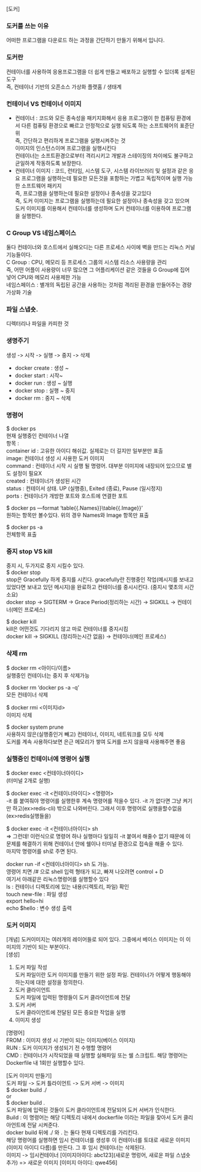 [도커]

###   도커를 쓰는 이유  
어떠한 프로그램을 다운로드 하는 과정을 간단하기 만들기 위해서 입니다. 

###  도커란      
  컨테이너를 사용하여 응용프로그램을 더 쉽게 만들고 배포하고 실행할 수 있더록 설계된 도구     
  즉, 컨테이너 기반의 오픈소스 가상화 플랫홈 / 생태계   

###  컨테이너 VS 컨테이너 이미지    
   - 컨테이너 : 코드와 모든 종속성을 패키지화해서 응용 프로그램이 한 컴퓨팅 환경에서 다른 컴퓨팅 환경으로 빠르고 안정적으로 실행 되도록 하는 소프트웨어의 표준단위   
              즉, 간단하고 편리하게 프로그램을 실행시켜주는 것   
              이미지의 인스턴스이며 프로그램을 실행시킨다   
              컨테이너는 소프트환경으로부터 격리시키고 개발과 스테이징의 차이에도 불구하고 균일하게 작동하도록 보장한다.   
   - 컨테이너 이미지 : 코드, 런타임, 시스템 도구, 시스템 라이브러리 및 설정과 같은 응요 프로그램을 실행하는데 필요한 모든것을 포함하는 가볍고 독립적이며 실행 가능 한 소프트웨어 패키지   
                   즉, 프로그램을 실행하는데 필요한 설정이나 종속성을 갖고있다   
   즉, 도커 이미지는 프로그램을 실행하는데 필요한 설정이나 종속성을 갖고 있으며 도커 이미지를 이용해서 컨테이너를 생성하며 도커 컨테이너를 이용하여 프로그램을 실행한다.    

###  C Group VS 네임스페이스      
  둘다 컨테이너와 호스트에서 실해오디는 다른 프로세스 사이에 벽을 만드는 리눅스 커널 기능들이다.    
  C Group : CPU, 메모리 등 프로세스 그룹의 시스템 리소스 사용량을 관리   
            즉, 어떤 어플이 사용량이 너무 많으면 그 어플리케이션 같은 것들을 G Group에 집어 넣어 CPU와 메모리 사용제한 가능   
  네임스페이스 : 별개의 독립된 공간을 사용하는 것처럼 격리된 환경을 만들어주는 경량 가상화 기술   
     
### 파일 스냅숏.    
   디렉터리나 파일을 카피한 것    
      
###  생명주기        
  생성 -> 시작 -> 실행 -> 중지 -> 삭제   
  - docker create : 생성 ~   
  - docker start : 시작~   
  - docker run : 생성 ~ 실행   
  - docker stop : 실행 ~ 중지   
  - docker rm : 중지 ~ 삭제   
    
###  명령어      
   $ docker ps      
     현재 실행중인 컨테이너 나열   
   항목 :   
   container id : 고유한 아이디 해쉬값. 실제로는 더 길지만 일부분만 표출   
   image: 컨테이너 생성 시 사용한 도커 이미지   
   command : 컨테이너 시작 시 실행 될 명령어. 대부분 이미지에 내장되어 있으므로 별도 설정이 필요X   
   created : 컨테이너가 생성된 시간   
   status : 컨테이서 상태. UP (실행중), Exited (종료), Pause (일시정지)   
   ports : 컨테이너가 개방한 포트와 호스트에 연결한 포트   
      
$ docker ps —format ‘table{{.Names}}\table{{.Image}}’         
  원하는 항목만 볼수있다. 위의 경우 Names와 Image 항목만 표출   
     
$ docker ps -a      
  전체항목 표출   
  
###  중지 stop VS kill     
  중지 시, 두가지로 중지 시킬수 있다.       
  $ docker stop      
    stop은 Gracefully 하게 중지를 시킨다. gracefully란 진행중인 작업(메시지를 보내고 있었다면 보내고 있던 메시지)을 완료하고 컨테이너를 중시시킨다. (중지시 몇초의 시간 소요)      
    docker stop -> SIGTERM -> Grace Period(정리하는 시간) -> SIGKILL -> 컨테이너(메인 프로세스)   
       
  $ docker kill       
    kill은 어떤것도 기다리지 않고 마로 컨테이너를 중지시킴   
    docker kill ->  SIGKILL (정리하는시간 없음) -> 컨테이너(메인 프로세스)   
       
### 삭제 rm      
  $ docker rm <아이디/이름>       
  실행중인 컨테이너는 중지 후 삭제가능        
  
$ docker rm ‘docker ps -a -q’        
  모든 컨테이너 삭제      
     
$ docker rmi <이미지id>      
  이미지 삭제    
     
$ docker system prune      
  사용하지 않은(실행중인거 빼고) 컨테이너, 이미지, 네트워크를 모두 삭제   
  도커를 계속 사용하다보면 은근 메모리가 쌓여 도커를 쓰지 않을때 사용해주면 좋음   
     
### 실행중인 컨테이너에 명령어 실행       
  $ docker exec <컨테이너아이디>   
  (터미널 2개로 실행)   
     
$ docker exec -it <컨테이너아이디> <명령어>      
  -it 를 붙여줘야 명령어를 실행한후 계속 명령어를 적을수 있다. -it 가 없다면 그냥 켜기만 하고(ex>redis-cli) 밖으로 나와버린다. 그래서 이후 명령어로 실행을할수없음(ex>redis실행들을)   
     
$ docker exec -it <컨테이너아이디> sh       
  => 그런데! 이런식으로 명령어 하나 실행마다 일일히 -it 붙여서 해줄수 없기 때문에 
  이 문제를 해결하기 위해 컨테이너 안에 쉘이나 터미널 환경으로 접속을 해줄 수 있다.   
  마지막 명령어를 sh로 주면 된다.     
     
  docker run -if <컨테이너아이디> sh  도 가능.   
  영령어 치면 /# 으로 shell 입력 형태가 되고, 빠져 나오려면 control + D    
  여기서 아래같은 리눅스명령어를 실행할수 있다   
  ls : 컨테이너 디렉토리에 있는 내용(디렉토리, 파일) 확인   
  touch new-file : 파일 생성   
  export hello=hi    
  echo $hello         : 변수 생성 출력   
     
     
### 도커 이미지      
  [개념] 도커이미지는 여러개의 레이어들로 되어 있다. 그중에서 베이스 이미지는 이 이미지의 기반이 되는 부분이다.   
  [생성]    
   1. 도커 파일 작성    
      도커 파일이란 도커 이미지를 만들기 위한 설정 파일. 컨테이너가 어떻게 행동해야 하는지에 대한 설정을 정의한다.   
   2. 도커 클라이언트      
      도커 파일에 입력된 명령들이 도커 클라이언트에 전달   
   3. 도커 서버   
      도커 클라이언트에 전달된 모든 중요한 작업을 실행   
   4. 이미지 생성   
      
  [명령어]   
   FROM : 이미지 생성 시 기반이 되는 이미지(베이스 이미지)   
   RUN : 도커 이미지가 생성되기 전 수행할 명령어   
   CMD : 컨테이너가 시작되었을 때 실행할 실해파일 또는 쉘 스크립트. 해당 명령어는 Dockerfile 내 1회만 실행할수 있다.   
      
   [도커 이미지 만들기]   
    도커 파일 -> 도커 틀라이언트 -> 도커 서버 -> 이미지   
    $ docker build ./    
    or    
    $ docker build .   
    도커 파일에 입력된 것들이 도커 클라이언트에 전달되어 도커 서버가 인식한다.    
    Build : 이 명령어는 해당 디렉토리 내에서 dockerfile 이라는 파일을 찾아서 도커 클리아언트에 전달 시켜준다.    
    docker build 뒤에 ./ 와 . 는 둘다 현재 디렉토리를 가리킨다.   
    해당 명령어를 실행하면 임시 컨테이너를 생성후 이 컨테이너를 토대로 새로운 이미지(이미지 아이디 다름)를 만든다. 그 후 임시 컨테이너는 삭제된다.    
    이미지 -> 임시컨테이너 [이미지아이디: abc123](새로운 명렁어, 새로운 파일 스냅숏 추가) => 새로운 이미지 [이미지 아이디: qwe456]   
    
